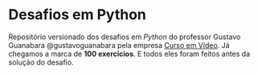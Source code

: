 # Desafios em Python
 Repositório versionado dos desafios em *Python* do professor Gustavo Guanabara @gustavoguanabara pela empresa [Curso em Vídeo](http://cursoemvideo.com/). Já chegamos a marca de **100 exercícios**. E todos eles foram feitos antes da solução do desafio.

